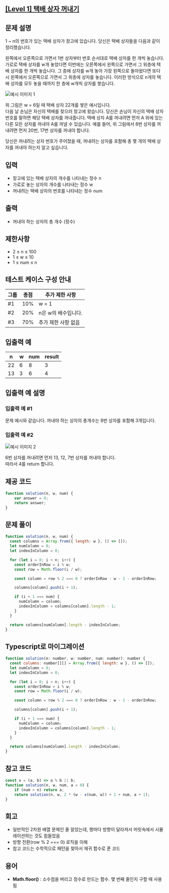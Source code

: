 ## [[Level 1] 택배 상자 꺼내기](https://school.programmers.co.kr/learn/courses/30/lessons/389478)

## 문제 설명

1 ~ n의 번호가 있는 택배 상자가 창고에 있습니다. 당신은 택배 상자들을 다음과 같이 정리했습니다.

왼쪽에서 오른쪽으로 가면서 1번 상자부터 번호 순서대로 택배 상자를 한 개씩 놓습니다. 가로로 택배 상자를 w개 놓았다면 이번에는 오른쪽에서 왼쪽으로 가면서 그 위층에 택배 상자를 한 개씩 놓습니다. 그 층에 상자를 w개 놓아 가장 왼쪽으로 돌아왔다면 또다시 왼쪽에서 오른쪽으로 가면서 그 위층에 상자를 놓습니다. 이러한 방식으로 n개의 택배 상자를 모두 놓을 때까지 한 층에 w개씩 상자를 쌓습니다.

![예시 이미지 1](https://grepp-programmers.s3.ap-northeast-2.amazonaws.com/files/production/e06b4c0d-0ce6-4a2d-8ad4-ba20f9398145/ex1-1.png)

위 그림은 w = 6일 때 택배 상자 22개를 쌓은 예시입니다.  
다음 날 손님은 자신의 택배를 찾으러 창고에 왔습니다. 당신은 손님이 자신의 택배 상자 번호를 말하면 해당 택배 상자를 꺼내줍니다. 택배 상자 A를 꺼내려면 먼저 A 위에 있는 다른 모든 상자를 꺼내야 A를 꺼낼 수 있습니다. 예를 들어, 위 그림에서 8번 상자를 꺼내려면 먼저 20번, 17번 상자를 꺼내야 합니다.

당신은 꺼내려는 상자 번호가 주어졌을 때, 꺼내려는 상자를 포함해 총 몇 개의 택배 상자를 꺼내야 하는지 알고 싶습니다.


## 입력

- 창고에 있는 택배 상자의 개수를 나타내는 정수 n  
- 가로로 놓는 상자의 개수를 나타내는 정수 w  
- 꺼내려는 택배 상자의 번호를 나타내는 정수 num  


## 출력

- 꺼내야 하는 상자의 총 개수 (정수)

## 제한사항

- 2 ≤ n ≤ 100  
- 1 ≤ w ≤ 10  
- 1 ≤ num ≤ n  

## 테스트 케이스 구성 안내

| 그룹 | 총점 | 추가 제한 사항          |
|-------|-------|-----------------------|
| #1    | 10%   | w = 1                 |
| #2    | 20%   | n은 w의 배수입니다.    |
| #3    | 70%   | 추가 제한 사항 없음     |

## 입출력 예

| n  | w | num | result |
|----|---|-----|--------|
| 22 | 6 | 8   | 3      |
| 13 | 3 | 6   | 4      |

## 입출력 예 설명

### 입출력 예 #1  
문제 예시와 같습니다. 꺼내야 하는 상자의 총개수는 8번 상자를 포함해 3개입니다.

### 입출력 예 #2
![예시 이미지 2](https://grepp-programmers.s3.ap-northeast-2.amazonaws.com/files/production/cb4cf30d-2313-40ff-8366-86841f603ae6/ex2-1.png)

6번 상자를 꺼내려면 먼저 13, 12, 7번 상자를 꺼내야 합니다.  
따라서 4를 return 합니다.


## 제공 코드

```js
function solution(n, w, num) {
    var answer = 0;
    return answer;
}
```

## 문제 풀이

```js
function solution(n, w, num) {
  const columns = Array.from({ length: w }, () => []);
  let numColumn = 0;
  let indexInColumn = 0;

  for (let i = 0; i < n; i++) {
    const orderInRow = i % w;
    const row = Math.floor(i / w);

    const column = row % 2 === 0 ? orderInRow : w - 1 - orderInRow;

    columns[column].push(i + 1);

    if (i + 1 === num) {
      numColumn = column;
      indexInColumn = columns[column].length - 1;
    }
  }

  return columns[numColumn].length - indexInColumn;
}
```

## Typescript로 마이그레이션

```js
function solution(n: number, w: number, num: number): number {
  const columns: number[][] = Array.from({ length: w }, () => []);
  let numColumn = 0;
  let indexInColumn = 0;

  for (let i = 0; i < n; i++) {
    const orderInRow = i % w;
    const row = Math.floor(i / w);

    const column = row % 2 === 0 ? orderInRow : w - 1 - orderInRow;

    columns[column].push(i + 1);

    if (i + 1 === num) {
      numColumn = column;
      indexInColumn = columns[column].length - 1;
    }
  }

  return columns[numColumn].length - indexInColumn;
}

```

## 참고 코드

```js
const x = (a, b) => a % b || b;
function solution(n, w, num, a = 0) {
    if (num > n) return a;
    return solution(n, w, 2 * (w - x(num, w)) + 1 + num, a + 1);
}
```



## 회고

- 일반적인 2차원 배열 문제인 줄 알았는데, 행마다 방향이 달라져서 머릿속에서 시뮬레이션하는 것도 힘들었음
- 방향 전환(row % 2 === 0) 로직을 이해
- 참고 코드는 수학적으로 패턴을 찾아서 재귀 함수로 푼 코드 

## 용어

- **Math.floor()** : 소수점을 버리고 정수로 만드는 함수. 몇 번째 줄인지 구할 때 사용됨